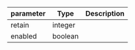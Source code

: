| parameter | Type | Description |
| ----------- | ----------- |----------- |
| retain  |  integer  |    |
| enabled  |  boolean  |    |